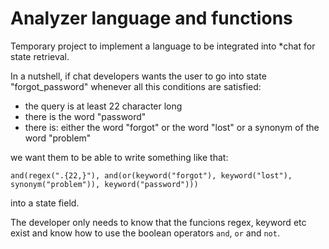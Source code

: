# Analyzer language and functions

Temporary project to implement a language to be integrated into *chat for state retrieval.

In a nutshell, if chat developers wants the user to go into state "forgot_password" whenever all this conditions are satisfied:

* the query is at least 22 character long
* there is the word "password"
* there is: either the word "forgot" or the word "lost" or a synonym of the word "problem"

we want them to be able to write something like that:

`and(regex(".{22,}"), and(or(keyword("forgot"), keyword("lost"), synonym("problem")), keyword("password")))`

into a state field.

The developer only needs to know that the funcions regex, keyword etc exist and know how to use the boolean operators `and`, `or` and `not`.
